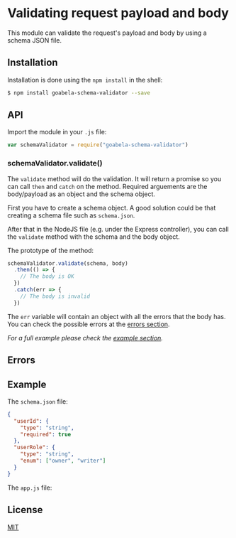 # Validating request payload and body

This module can validate the request's payload and body by using a schema JSON file.

## Installation
Installation is done using the `npm install` in the shell:
```sh
$ npm install goabela-schema-validator --save
```

## API
Import the module in your `.js` file:
```js
var schemaValidator = require("goabela-schema-validator")
```

### schemaValidator.validate()
The `validate` method will do the validation. It will return a promise so you can call `then` and `catch` on the method. Required arguements are the body/payload as an object and the schema object.

First you have to create a schema object. A good solution could be that creating a schema file such as `schema.json`.

After that in the NodeJS file (e.g. under the Express controller), you can call the `validate` method with the schema and the body object.

The prototype of the method:
```js
schemaValidator.validate(schema, body)
  .then(() => {
    // The body is OK
  })
  .catch(err => {
    // The body is invalid
  })
```

The `err` variable will contain an object with all the errors that the body has. You can check the possible errors at the [errors section](#errors).

_For a full example please check the [example section](example)._

## Errors

## Example

The `schema.json` file:
```json
{
  "userId": {
    "type": "string",
    "required": true
  },
  "userRole": {
    "type": "string",
    "enum": ["owner", "writer"]
  }
}
```

The `app.js` file:

## License
[MIT](LICENSE)
